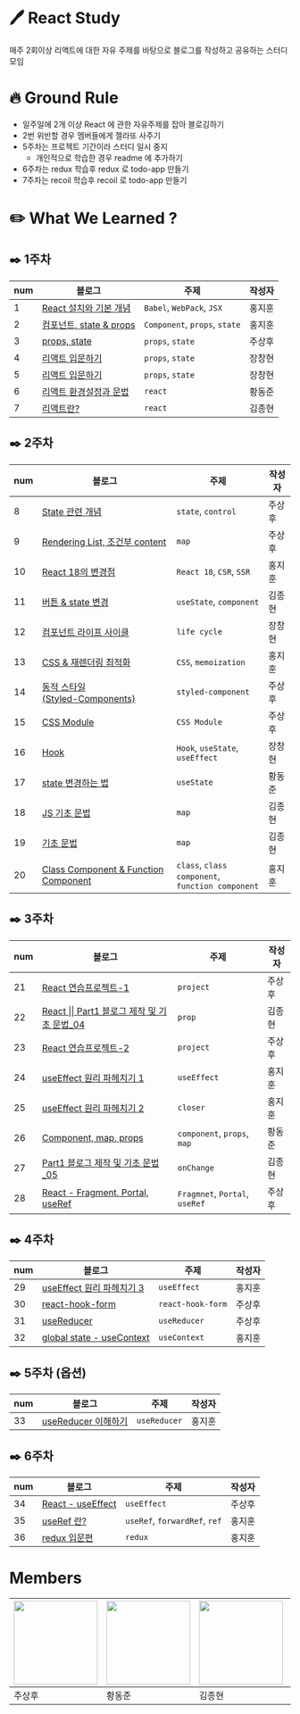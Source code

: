 # 🖊️ React Study

매주 2회이상 리액트에 대한 자유 주제를 바탕으로 블로그를 작성하고 공유하는 스터디 모임

# 🔥 Ground Rule

- 일주일에 2개 이상 React 에 관한 자유주제를 잡아 블로깅하기
- 2번 위반할 경우 멤버들에게 젤라또 사주기
- 5주차는 프로젝트 기간이라 스터디 일시 중지
  - 개인적으로 학습한 경우 readme 에 추가하기
- 6주차는 redux 학습후 redux 로 todo-app 만들기
- 7주차는 recoil 학습후 recoil 로 todo-app 만들기 

# ✏️ What We Learned ?

## ✒️ 1주차

| num | 블로그 | 주제 | 작성자 |
| --- | --- | --- | --- |
| 1 | [React 설치와 기본 개념](https://velog.io/@qmflf556/%ED%8F%AC%EC%8A%A4%EC%BD%94x%EC%BD%94%EB%94%A9%EC%98%A8-KDT-Web-8-React-%EC%8A%A4%ED%84%B0%EB%94%94-1%EC%A3%BC%EC%B0%A8-%ED%9A%8C%EA%B3%A01) | `Babel`, `WebPack`, `JSX` | 홍지훈 |
| 2 | [컴포넌트, state & props](https://velog.io/@qmflf556/%ED%8F%AC%EC%8A%A4%EC%BD%94x%EC%BD%94%EB%94%A9%EC%98%A8-KDT-Web-8-React-%EC%8A%A4%ED%84%B0%EB%94%94-1%EC%A3%BC%EC%B0%A8-%ED%9A%8C%EA%B3%A02) | `Component`, `props`, `state` | 홍지훈 |
| 3 | [props, state](https://velog.io/@run_lettuce0321/React-props-state) | `props`, `state` | 주상후 |
| 4 | [리액트 입문하기](https://velog.io/@ckdgusjang/REACT-%EB%A6%AC%EC%95%A1%ED%8A%B8-%EC%9E%85%EB%AC%B8%ED%95%98%EA%B8%B0) | `props`, `state` | 장창현 |
| 5 | [리액트 입문하기](https://velog.io/@ckdgusjang/REACT-%EB%A6%AC%EC%95%A1%ED%8A%B8-%EC%9E%85%EB%AC%B8%ED%95%98%EA%B8%B0) | `props`, `state` | 장창현 |
| 6 | [리액트 환경설정과 문법](https://pestudent.tistory.com/14) | `react` | 황동준 |
| 7 | [리액트란?](https://jonghyeon6084.tistory.com/23) | `react` | 김종현 |

## ✒️ 2주차

| num | 블로그 | 주제 | 작성자 |
| --- | --- | --- | --- |
| 8 | [State 관련 개념](https://velog.io/@run_lettuce0321/React-State-%EA%B4%80%EB%A0%A8-%EA%B0%9C%EB%85%90) | `state`, `control` | 주상후 |
| 9 |[Rendering List, 조건부 content](https://velog.io/@run_lettuce0321/React-Rendering-List-%EC%A1%B0%EA%B1%B4%EB%B6%80-content)|`map`| 주상후 |
| 10 | [React 18의 변경점](https://velog.io/@qmflf556/React-%EC%8A%A4%ED%84%B0%EB%94%94-2%EC%A3%BC%EC%B0%A8-React-18-%EC%9D%B4-%EC%95%A0%ED%94%8C%EB%A6%AC%EC%BC%80%EC%9D%B4%EC%85%98-%EC%84%B1%EB%8A%A5%EC%9D%84-%ED%96%A5%EC%83%81%EC%8B%9C%ED%82%A8-%EB%B0%A9%EB%B2%95) | `React 18`, `CSR`, `SSR` | 홍지훈 |
| 11 | [버튼 & state 변경](https://jonghyeon6084.tistory.com/25) | `useState`, `component` | 김종현 |
| 12 | [컴포넌트 라이프 사이클](https://velog.io/@ckdgusjang/REACT-%EB%A6%AC%EC%95%A1%ED%8A%B8%EB%A5%BC-%EB%8B%A4%EB%A3%A8%EB%8A%94-%EA%B8%B0%EC%88%A0) | `life cycle` | 장창현 |
| 13 | [CSS & 재렌더링 최적화](https://velog.io/@qmflf556/React-%EC%8A%A4%ED%84%B0%EB%94%94-2%EC%A3%BC%EC%B0%A8-CSS) | `CSS`, `memoization` | 홍지훈 |
| 14 | [동적 스타일 <br>(Styled-Components) ](https://velog.io/@run_lettuce0321/React-Styled-Component) | `styled-component` | 주상후 |
| 15 | [CSS Module](https://velog.io/@run_lettuce0321/React-css-Module) | `CSS Module` | 주상후 |
| 16 | [Hook](https://velog.io/@ckdgusjang/REACT-%EB%A6%AC%EC%95%A1%ED%8A%B8%EB%A5%BC-%EB%8B%A4%EB%A3%A8%EB%8A%94-%EA%B8%B0%EC%88%A0-Hook) | `Hook`, `useState`, `useEffect` | 장창현 |
| 17 | [state 변경하는 법](https://pestudent.tistory.com/20) | `useState` | 황동준 |
| 18 | [JS 기초 문법](https://jonghyeon6084.tistory.com/27) | `map` | 김종현 |
| 19 | [기초 문법](https://jonghyeon6084.tistory.com/27) | `map` | 김종현 |
| 20 | [Class Component & Function Component](https://velog.io/@qmflf556/React-%EC%8A%A4%ED%84%B0%EB%94%94-2%EC%A3%BC%EC%B0%A8-%ED%81%B4%EB%9E%98%EC%8A%A4%ED%98%95-%EC%BB%B4%ED%8F%AC%EB%84%8C%ED%8A%B8%EC%99%80-%ED%95%A8%EC%88%98%ED%98%95-%EC%BB%B4%ED%8F%AC%EB%84%8C%ED%8A%B8) | `class`, `class component`, <br> `function component` | 홍지훈 |

## ✒️ 3주차

| num | 블로그 | 주제 | 작성자 |
| --- | --- | --- | --- |
| 21 | [React 연습프로젝트-1](https://velog.io/@run_lettuce0321/React-%EC%97%B0%EC%8A%B5-%ED%94%84%EB%A1%9C%EC%A0%9D%ED%8A%B8-1#%ED%94%84%EB%A1%9C%EC%A0%9D%ED%8A%B8-%EC%84%A4%EB%AA%85) | `project` | 주상후 |
| 22 | [React \|\| Part1 블로그 제작 및 기초 문법_04](https://jonghyeon6084.tistory.com/28) | `prop` | 김종현 |
| 23 | [React 연습프로젝트-2](https://velog.io/@run_lettuce0321/React-%EC%97%B0%EC%8A%B5-%ED%94%84%EB%A1%9C%EC%A0%9D%ED%8A%B8-2) | `project` | 주상후 |
| 24 | [useEffect 원리 파헤치기 1](https://velog.io/@qmflf556/React-%EC%8A%A4%ED%84%B0%EB%94%94-3%EC%A3%BC%EC%B0%A8-useEffect-%EC%99%80-Strict-Mode) | `useEffect` | 홍지훈 |
| 25 | [useEffect 원리 파헤치기 2](https://velog.io/@qmflf556/React-%EC%8A%A4%ED%84%B0%EB%94%94-3%EC%A3%BC%EC%B0%A8-useEffect-2) | `closer` | 홍지훈 |
| 26 | [Component, map, props](https://pestudent.tistory.com/23) | `component`, `props`, `map` | 황동준 |
| 27 | [Part1 블로그 제작 및 기초 문법_05](https://jonghyeon6084.tistory.com/29) | `onChange` | 김종현 |
| 28 | [React - Fragment, Portal, useRef](https://velog.io/@run_lettuce0321/React-Fragment-Portal-useRef) | `Fragmnet`, `Portal`, `useRef` | 주상후 |

## ✒️ 4주차

| num | 블로그 | 주제 | 작성자 |
| --- | --- | --- | --- |
| 29 | [useEffect 원리 파헤치기 3](https://velog.io/@qmflf556/React-%EC%8A%A4%ED%84%B0%EB%94%94-4%EC%A3%BC%EC%B0%A8-useEffect-3) | `useEffect` | 홍지훈 |
| 30 | [react-hook-form](https://velog.io/@run_lettuce0321/React-react-hook-form) | `react-hook-form` | 주상후 |
| 31 | [useReducer](https://velog.io/@run_lettuce0321/React-useReducer) | `useReducer` | 주상후 |
| 32 | [global state - useContext](https://velog.io/@qmflf556/React-%EC%8A%A4%ED%84%B0%EB%94%94-4%EC%A3%BC%EC%B0%A8-global-state-useContext) | `useContext` | 홍지훈 |

## ✒️ 5주차 (옵션)

| num | 블로그 | 주제 | 작성자 |
| --- | --- | --- | --- |
| 33 | [useReducer 이해하기](https://velog.io/@qmflf556/React-%EC%8A%A4%ED%84%B0%EB%94%94-5%EC%A3%BC%EC%B0%A8-global-state-useReducer) | `useReducer` | 홍지훈 |

## ✒️ 6주차

| num | 블로그 | 주제 | 작성자 |
| --- | --- | --- | --- |
| 34 | [React - useEffect](https://velog.io/@run_lettuce0321/React-useEffect)| `useEffect` | 주상후 |
| 35 | [useRef 란?](https://velog.io/@qmflf556/React-%EC%8A%A4%ED%84%B0%EB%94%94-6%EC%A3%BC%EC%B0%A8-useRef-%EB%9E%80)| `useRef`, `forwardRef`, `ref` | 홍지훈 |
| 36 | [redux 입문편](https://velog.io/@qmflf556/React-%EC%8A%A4%ED%84%B0%EB%94%94-6%EC%A3%BC%EC%B0%A8-redux-%EC%9E%85%EB%AC%B8)| `redux`| 홍지훈 |

# Members

| <a href="https://github.com/learnttuce0321"><img src="https://velog.velcdn.com/images/qmflf556/post/10f3d9b1-4a38-4670-8661-991068b300e4/image.png" width="150px"/></a> | <a href="https://github.com/nebulaBdj"><img src="https://velog.velcdn.com/images/qmflf556/post/fd06a32a-ff86-4780-a72f-43c4afdea882/image.png" width="150px"/></a> | <a href="https://github.com/Kimjonghyeon6084"><img src="https://velog.velcdn.com/images/qmflf556/post/547e1f7b-015c-4685-a510-3a03311d11ce/image.png" width="150px"/></a> | <a href="https://github.com/changhyun-jang"><img src="https://velog.velcdn.com/images/qmflf556/post/03e5278a-a2c9-419e-bb7b-6cfb9399cbec/image.png" width="150px"/></a> | <a href="https://github.com/Stendhalsynd"><img src="https://velog.velcdn.com/images/qmflf556/post/19704a5b-0640-4675-b149-abb432c38cd2/image.png" width="150px"/></a> |
| --- | --- | --- | --- | --- |
| 주상후 | 황동준 | 김종현 | 장창현 | 홍지훈 |
